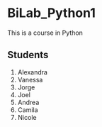 # BiLab_Python1
This is a course in Python

## Students 
1. Alexandra
2. Vanessa
3. Jorge
4. Joel
5. Andrea
6. Camila
7. Nicole
